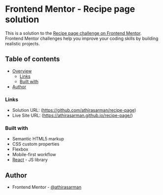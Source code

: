 # Frontend Mentor - Recipe page solution

This is a solution to the [Recipe page challenge on Frontend Mentor](https://www.frontendmentor.io/challenges/recipe-page-KiTsR8QQKm). Frontend Mentor challenges help you improve your coding skills by building realistic projects. 

## Table of contents

- [Overview](#overview)
  - [Links](#links)
  - [Built with](#built-with)
- [Author](#author)

### Links

- Solution URL: (https://github.com/athirasarman/recipe-page)
- Live Site URL: (https://athirasarman.github.io/recipe-page/)

### Built with

- Semantic HTML5 markup
- CSS custom properties
- Flexbox
- Mobile-first workflow
- [React](https://reactjs.org/) - JS library


## Author
- Frontend Mentor - [@athirasarman](https://www.frontendmentor.io/profile/athirasarman)


